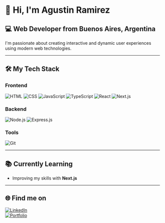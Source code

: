 # 👋 Hi, I'm Agustin Ramirez

## 💻 Web Developer from Buenos Aires, Argentina

I'm passionate about creating interactive and dynamic user experiences using modern web technologies.

---

## 🛠️ My Tech Stack

### Frontend
![HTML](https://img.shields.io/badge/-HTML-orange)
![CSS](https://img.shields.io/badge/-CSS-blue)
![JavaScript](https://img.shields.io/badge/-JavaScript-yellow)
![TypeScript](https://img.shields.io/badge/-TypeScript-blue)
![React](https://img.shields.io/badge/-React-blueviolet)
![Next.js](https://img.shields.io/badge/-Next.js-black)

### Backend
![Node.js](https://img.shields.io/badge/-Node.js-green)
![Express.js](https://img.shields.io/badge/-Express.js-lightgrey)

### Tools
![Git](https://img.shields.io/badge/-Git-orange)

---

## 📚 Currently Learning

- Improving my skills with **Next.js**

---

## 🌐 Find me on

[![LinkedIn](https://img.shields.io/badge/LinkedIn-blue?logo=linkedin)](https://www.linkedin.com/in/agustin-ramirez-8a160a196/)  
[![Portfolio](https://img.shields.io/badge/Website-black?logo=react)](https://portfoliov2-agustin.vercel.app)
